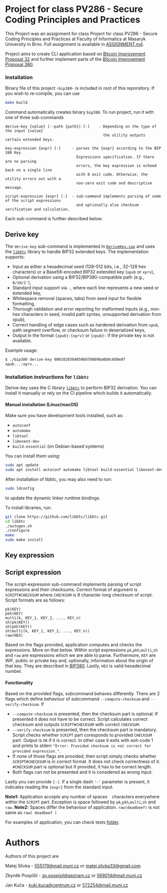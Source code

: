 # Project for class PV286 - Secure Coding Principles and Practices
This Project was an assignment for class Project for class PV286 - Secure Coding Principles and Practices at Faculty of Informatics at Masaryk University in Brno. Full assignment is available in [ASSIGNMENT.md](https://gitlab.fi.muni.cz/pv286/projects/-/blob/main/2025-bip380/README.md).

Project aims to create CLI application based on [Bitcoin Improvement Proposal 32](https://github.com/bitcoin/bips/blob/master/bip-0032.mediawiki) and further
implement parts of the [Bitcoin Improvement Proposal 380](https://github.com/bitcoin/bips/blob/master/bip-0380.mediawiki).

### Installation
Binary file of this project -`bip380`- is included in root of this reporsitory. If you wish to re-compile, you can use
```bash
make build
```
Command automatically creates binary `bip380`. To run project, run it with one of three sub-commands
```
derive-key {value} [--path {path}] [-]    - Depending on the type of the input {value} 
                                            the utility outputs certain extended keys.

key-expression {expr} [-]     - parses the {expr} according to the BIP 380 Key 
                                Expressions specification. If there are no parsing
                                errors, the key expression is echoed back on a single line 
                                with 0 exit code. Otherwise, the utility errors out with a 
                                non-zero exit code and descriptive message.

script-expression {expr} [-]  - sub-command implements parsing of some of the script expressions
                                and optionally also checksum verification and calculation.
```

Each sub-command is further described below.

## Derive key

The `derive-key` sub-command is implemented in [`DeriveKey.cpp`](src/app/DeriveKey/DeriveKey.cpp) and uses the [`libbtc`](https://github.com/libbtc/libbtc) library to handle BIP32 extended keys. The implementation supports:

- Input as either a hexadecimal seed (128–512 bits, i.e., 32–128 hex characters) or a Base58-encoded BIP32 extended key (`xpub` or `xprv`),
- Optional derivation using a BIP32/BIP380-compatible path (e.g., `0/1H/2'`),
- Standard input support via `-`, where each line represents a new seed or extended key,
- Whitespace removal (spaces, tabs) from seed input for flexible formatting,
- Thorough validation and error reporting for malformed inputs (e.g., non-hex characters in seed, invalid path syntax, unsupported derivation from xpub),
- Correct handling of edge cases such as hardened derivation from `xpub`, path segment overflow, or checksum failure in deserialized keys,
- Output in the format `{xpub}:{xprv}` or `{xpub}:` if the private key is not available.

Example usage:

```bash
$ ./bip380 derive-key 000102030405060708090a0b0c0d0e0f
xpub...:xprv... 
```

### Installation instructions for `libbtc`

Derive-key uses the C library [`libbtc`](https://github.com/libbtc/libbtc) to perform BIP32 derivation. You can install it manually or rely on the CI pipeline which builds it automatically.

#### Manual installation (Linux/macOS)

Make sure you have development tools installed, such as:

- `autoconf`
- `automake`
- `libtool`
- `libevent-dev`
- `build-essential` (on Debian-based systems)

You can install them using:

```bash
sudo apt update
sudo apt install autoconf automake libtool build-essential libevent-dev
```

After installation of libbtc, you may also need to run:
```bash
sudo ldconfig
```
to update the dynamic linker runtime bindings.

To install libraries, run:
```bash
git clone https://github.com/libbtc/libbtc.git
cd libbtc
./autogen.sh
./configure
make
sudo make install
```

## Key expression

## Script expression
The script-expression sub-command implements parsing of script expressions and their checksums.
Correct format of argument is `SCRIPT#CHECKSUM` where `CHECKSUM` is 8 character long checksum of script. Script formats are as follows:
```
pk(KEY)
pkh(KEY)
multi(k, KEY_1, KEY_2, ..., KEY_n)
sh(pk(KEY))
sh(pkh(KEY))
sh(multi(k, KEY_1, KEY_2, ..., KEY_n))
raw(HEX)
```
Based on the flags provided, application computes and checks the expressions. More on that below. 
Within script expressions `pk`,`pkh`,`multi`,`sh` and `raw` are expressions which we are able to parse. 
Furthermore, `KEY` are WIF, public or private key and, optionally, information about the origin of that key. They are described in [BIP380](https://github.com/bitcoin/bips/blob/master/bip-0380.mediawiki#key-expressions). Lastly, `HEX` is valid hexadecimal number.

#### Functionality

Based on the provided flags, subcommand behaves differently. There are 2 flags which define behaviour of subcommand `--compute-checksum` and `--verify-checksum`. If

- `--compute-checksum` is presented, then the checksum part is optional. If presented it does not have to be correct. Script calculates correct checksum and outputs `SCRIPT#CHECKSUM` with correct `CHECKSUM`.
- `--verify-checksum` is presented, then the checksum part is mandatory. Script checks whether `SCRIPT` part coresponds to provided `CHECKSUM` part. Output is `OK` if it is correct. In other case it exits with exit-code 1 and prints to stderr `"Error: Provided checksum is not correct for provided expression."`.
- If none of those flags are provided, then script simply checks whether `SCRIPT#CHECKSUM` is in correct format. It does not check correctness of it. `#CHECKSUM` part is optional but if provided, it has to be correct length.
- Both flags can not be presented and it is considered as wrong input.

Lastly you can provide `[-]`. If a single dash `'-'` parameter is present, it indicates reading the `{expr}` from the standard input.

**Note1:** Application accepts any number of spaces ` ` characters everywhere within the `SCRIPT` part. Exception is space followed by `pk`,`pkh`,`multi`,`sh` and `raw`. 
**Note2:** Spaces differ the behaviour of application. `raw(deadbeef)` is not same as `raw( deadbeef )` 

For examples of application, you can check tests [folder](/src/tests/ScriptExpressionTest.cpp).

# Authors
Authors of this project are

Matej Slivka - 555179@mail.muni.cz or matej.slivka33@gmail.com

Zbyněk Pospíšil - zp.pospisil@seznam.cz or 569014@mail.muni.cz

Jan Kuča - kuki.kuca@centrum.cz or 572254@mail.muni.cz


